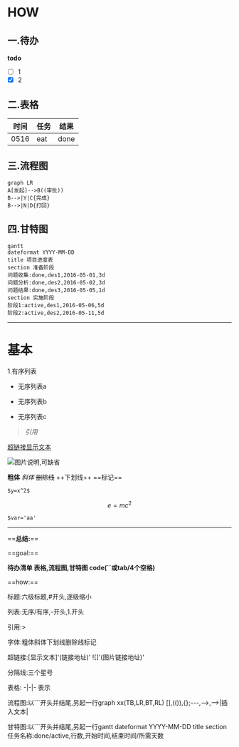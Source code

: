 # HOW
## 一.待办
**todo**
- [ ] 1
- [x] 2

## 二.表格
时间|任务|结果
-|-|-
0516|eat|done

## 三.流程图
```
graph LR
A[发起]-->B((审批))
B-->|Y|C{完成}
B-->|N|D{打回}
```
## 四.甘特图
```
gantt
dateformat YYYY-MM-DD
title 项目进度表
section 准备阶段
问题收集:done,des1,2016-05-01,3d 
问题分析:done,des2,2016-05-02,3d
问题结果:done,des3,2016-05-05,1d
section 实施阶段
阶段1:active,des1,2016-05-06,5d
阶段2:active,des2,2016-05-11,5d
```
***
# 基本
1.有序列表
+ 无序列表a
- 无序列表b
* 无序列表c
> *引用*

[超链接显示文本](https://www.baidu.com)

![图片说明,可缺省](http://note.youdao.com/favicon.ico)

**粗体**  *斜体* ~~删除线~~ ++下划线++ ==标记==

`$y=x^2$`

```math
e=mc^2
```
    $var='aa'
***
==**总结:**==

==goal:==

**待办清单
表格,流程图,甘特图
code(``或tab/4个空格)**

==how:==

标题:六级标题,#开头,逐级缩小

列表:无序/有序,-开头,1.开头

引用:>

字体:粗体斜体下划线删除线标记

超链接:[显示文本]'(链接地址)' ![]'(图片链接地址)'

分隔线:三个星号

表格: -|-|- 表示

流程图:以```开头并结尾,另起一行graph xx(TB,LR,BT,RL)
[],(()),{};---,-->,-->|插入文本|

甘特图:以```开头并结尾,另起一行gantt dateformat YYYY-MM-DD title section 任务名称:done/active,行数,开始时间,结束时间/所需天数

